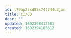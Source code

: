 ```yaml
---
id: l79ap2zxd85s74t244u3jxn
title: CI/CD
desc: ""
updated: 1692398412581
created: 1692394105612
---
```

